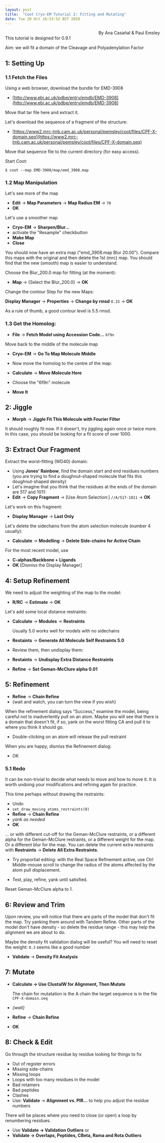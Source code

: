 ```yaml
---
layout: post
title:  "Coot Cryo-EM Tutorial 2: Fitting and Mutating"
date: Tue 20 Oct 16:53:52 BST 2020
---
```


<div style="text-align: right"> By Ana Casa&ntilde;al &amp; Paul Emsley</div>
This tutorial is designed for 0.9.1

Aim: we will fit a domain of the Cleavage and Polyadenylation Factor

1: Setting Up
-------------

### 1.1 Fetch the Files

Using a web browser, download the bundle for EMD-3908

  - [http://www.ebi.ac.uk/pdbe/entry/emdb/EMD-3908](http://www.ebi.ac.uk/pdbe/entry/emdb/EMD-3908)

Move that tar file here and extract it.

Let's download the sequence of a fragment of the structure:

  - [https://www2.mrc-lmb.cam.ac.uk/personal/pemsley/coot/files/CPF-X-domain.seq](https://www2.mrc-lmb.cam.ac.uk/personal/pemsley/coot/files/CPF-X-domain.seq)

Move that sequence file to the current directory (for easy access).

Start _Coot_:

`$ coot --map EMD-3908/map/emd_3908.map`

### 1.2 Map Manipulation

Let's see more of the map

  - **Edit** &rarr; **Map Parameters** &rarr; **Map Radius EM** &rarr; `70`
  - **OK**

Let's use a smoother map

   - **Cryo-EM** &rarr; **Sharpen/Blur...**
   - activate the "Resample" checkbutton
   - **Make Map**
   - **Close**

You should now have an extra map ("emd_3908.map Blur 20.00").
Compare this maps with the original and then delete the 1st (mrc) map. You should find that the
new (smooth) map is easier to understand.

Choose the Blur\_200.0 map for fitting (at the moment):

  - **Map** &rarr; {Select the Blur\_200.0} &rarr; **OK**

Change the contour Step for the new Maps:

**Display Manager** &rarr; **Properties** &rarr; **Change by rmsd** `0.33` &rarr; **OK**

As a rule of thumb, a good contour level is 5.5 rmsd.

### 1.3 Get the Homolog:

  - **File** &rarr; **Fetch Model using Accession Code...** `6f9n`

Move back to the middle of the molecule map

  - **Cryo-EM** &rarr; **Go To Map Molecule Middle**

  - Now move the homolog to the centre of the map:
  - **Calculate** &rarr; **Move Molecule Here**
  - Choose the "6f9n" molecule
  - **Move It**

2: Jiggle
---------

  - **Morph** &rarr; **Jiggle Fit This Molecule with Fourier Filter** 

It should roughly fit now. If it doesn't, try jiggling again once or twice more. In this case,
you should be looking for a fit score of over 1000.


3: Extract Our Fragment
-----------------------

Extract the worst-fitting (WD40) domain:

  - Using **Jones' Rainbow**, find the domain start and end residues numbers (you are trying to find a
    doughnut-shaped molecule that fits this doughnut-shaped density)
  - Let's imagine that you think that the residues at the ends of the domain are 517 and 1011:
  - **Edit** &rarr; **Copy Fragment** &rarr; [Use Atom Selection:] `//A/517-1011` &rarr; **OK**

Let's work on this fragment:

  - **Display Manager** &rarr; **Last Only**

Let's delete the sidechains from the atom selection molecule (number 4 usually):

  - **Calculate** &rarr; **Modelling** &rarr; **Delete Side-chains for Active Chain**

For the most recent model, use

  - **C-alphas/Backbone + Ligands**
  - **OK** [Dismiss the Display Manager]


4: Setup Refinement
-------------------

We need to adjust the weighting of the map to the model:

  - **R/RC** &rarr; **Estimate** &rarr; **OK**

Let's add some local distance restraints:

  - **Calculate** &rarr; **Modules** &rarr; **Restraints**

    Usually 5.0 works well for models with no sidechains
  - **Restaints** &rarr; **Generate All Molecule Self Restraints 5.0**
  - Review them, then undisplay them:
  - **Restaints** &rarr; **Undisplay Extra Distance Restraints**
  - **Refine** &rarr; **Set Geman-McClure alpha 0.01**


5: Refinement
-------------

  - **Refine** &rarr; **Chain Refine**
  - {wait and watch, you can turn the view if you wish}

When the refinement dialog says "Success," examine the model, being careful not to inadvertently
pull on an atom. Maybe you will see that there is a domain that doesn't fit, if so, yank
on the worst fitting CA and pull it to where you think it should go.

   - Double-clicking on an atom will release the pull restraint

When you are happy, dismiss the Refinement dialog:

  - OK

### 5.1 Redo

It can be non-trivial to decide what needs to move and how to move it. It is worth undoing your
modifications and refining again for practice.

This time perhaps without drawing the restraints:

  - Undo
  - `set_draw_moving_atoms_restraints(0)`
  - **Refine** &rarr; **Chain Refine**
  - _yank as needed_
  - **OK**

... or with different cut-off for the Geman-McClure restraints, or a different alpha for the Geman-McClure restraints, or a different weight for the map. Or a different blur for the map. You can delete the current extra restraints with **Restraints** &rarr; **Delete All Extra Restraints**.

  - Try proportial editing: with the Real Space Refinement active, use Ctrl Middle-mouse scroll
    to change the radius of the atoms affected by the atom pull displacement.

  - Test, play, refine, yank until satisfied.

Reset Geman-McClure alpha to 1.


6: Review and Trim
------------------

Upon review, you will notice that there are parts of the model that
don't fit the map. Try yanking them around with Tandem Refine. Other
parts of the model don't have density - so delete the residue range - this may help the alignment we are about to do.

Maybe the density fit validation dialog will be useful? You will need
to reset the weight: `0.3` seems like a good number

  - **Validate** &rarr; **Density Fit Analysis**


7: Mutate
-----------

  - **Calculate &rarr; Use ClustalW for Alignment, Then Mutate**
    
    The chain for mutatation is the A chain the target sequence is in the file `CPF-X-domain.seq`
  - _{wait}_
  - **Refine** &rarr; **Chain Refine**
  - **OK**


8: Check & Edit
-------

Go through the structure residue by residue looking for things to fix

  - Out of register errors
  - Missing side-chains
  - Missing loops
  - Loops with too many residues in the model
  - Bad rotamers
  - Bad peptides
  - Clashes
  - Use: **Validate** &rarr; **Alignment vs. PIR...** to help you adjust the residue numbers

There will be places where you need to close (or open) a loop by renumbering residues.

  - Use **Validate &rarr; Validation Outliers**
    or
  - **Validate &rarr; Overlaps, Peptides, CBeta, Rama and Rota Outliers**

